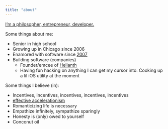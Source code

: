 ```yaml
---
title: "about"
---
```


[I’m a philosopher, entrepreneur, developer.](https://nat.org)

Some things about me:

- Senior in high school
- Growing up in Chicago since 2006
- Enamored with software since [2007](https://en.wikipedia.org/wiki/IPhone)
- Building software (companies)
  - Founder/emcee of [Helianth](https://helianth.co)
  - Having fun hacking on anything I can get my cursor into. Cooking up a lil iOS utility at the moment

Some things I believe (in):

- Incentives, incentives, incentives, incentives, incentives
- [effective accelerationism](https://beff.substack.com/p/notes-on-eacc-principles-and-tenets)
- Romanticizing life is necessary
- Empathize infinitely, sympathize sparingly
- Honesty is (only) owed to yourself
- Conconut oil
